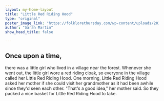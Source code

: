 ```yaml
---
layout: my-home-layout
title: "Little Red Riding Hood"
type: "original"
poster_image_link: "https://folklorethursday.com/wp-content/uploads/2018/10/art-3084798_960_720.jpg"
author: "Sarah Martin"
show_head_title: false

---
```


## Once upon a time,

<div class="story-text"  data-scroll data-scroll-speed="-1" data-scroll-delay="0.6" data-scroll-direction="vertical">
    <p>
    there was a little girl who lived in a village near the forest. Whenever she went out, the little girl wore a red riding cloak, so everyone in the village called her Little Red Riding Hood. One morning, Little Red Riding Hood asked her mother if she could visit her grandmother as it had been awhile since they'd seen each other. "That's a good idea," her mother said.  So they packed a nice basket for Little Red Riding Hood to take.
    </p>
</div>

<div class="story-model-1-parallax">
    <div class="parallax-mask">
        <div class="front ground"></div>
        <div class="heroine"></div>
    </div>
</div>

<div class="story-model-2-parallax">
    <div class="parallax-mask">
        <!-- <div class="bg-trees"></div> -->
        <div class="front ground"></div>
        <div class="house ground"></div>
        <div class="wolf ground"></div>
        <div class="tree ground"></div>
        <div class="motes ground"></div>
        <div class="heroine"></div>
    </div>
</div>


<!-- <div class="story-video-1-parallax">
    <video controls loop>
        <source src="/assets/images/my-video.mp4" type="video/mp4">
        Your browser does not support the video tag.
    </video>
</div> -->

